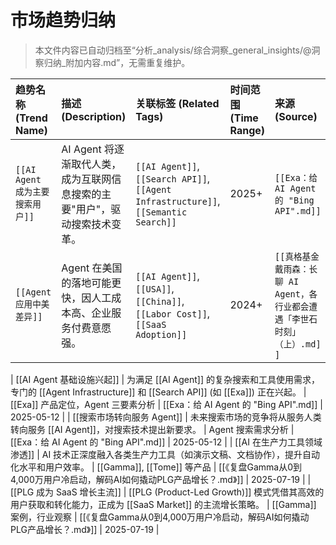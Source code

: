 # 市场趋势归纳

> 本文件内容已自动归档至“分析_analysis/综合洞察_general_insights/@洞察归纳_附加内容.md”，无需重复维护。

| 趋势名称 (Trend Name) | 描述 (Description) | 关联标签 (Related Tags) | 时间范围 (Time Range) | 来源 (Source) | 更新日期 (Updated) |
| :-------------------- | :----------------- | :---------------------- | :-------------------- | :------------- | :----------------- |
| `[[AI Agent 成为主要搜索用户]]` | AI Agent 将逐渐取代人类，成为互联网信息搜索的主要"用户"，驱动搜索技术变革。 | `[[AI Agent]]`, `[[Search API]]`, `[[Agent Infrastructure]]`, `[[Semantic Search]]` | 2025+ | `[[Exa：给 AI Agent 的 "Bing API".md]]` | 2025-05-12 |
| `[[Agent 应用中美差异]]` | Agent 在美国的落地可能更快，因人工成本高、企业服务付费意愿强。 | `[[AI Agent]]`, `[[USA]]`, `[[China]]`, `[[Labor Cost]]`, `[[SaaS Adoption]]` | 2024+ | `[[真格基金戴雨森：长聊 AI Agent，各行业都会遭遇「李世石时刻」（上）.md]]` | 2025-05-12 |

| [[AI Agent 基础设施兴起]] | 为满足 [[AI Agent]] 的复杂搜索和工具使用需求，专门的 [[Agent Infrastructure]] 和 [[Search API]] (如 [[Exa]]) 正在兴起。 | [[Exa]] 产品定位，Agent 三要素分析 | [[Exa：给 AI Agent 的 \"Bing API\".md]] | 2025-05-12 |
| [[搜索市场转向服务 Agent]] | 未来搜索市场的竞争将从服务人类转向服务 [[AI Agent]]，对搜索技术提出新要求。 | Agent 搜索需求分析 | [[Exa：给 AI Agent 的 \"Bing API\".md]] | 2025-05-12 |
| [[AI 在生产力工具领域渗透]] | AI 技术正深度融入各类生产力工具（如演示文稿、文档协作），提升自动化水平和用户效率。 | [[Gamma]], [[Tome]] 等产品 | [[《复盘Gamma从0到4,000万用户冷启动，解码AI如何撬动PLG产品增长？.md》]] | 2025-07-19 |
| [[PLG 成为 SaaS 增长主流]] | [[PLG (Product-Led Growth)]] 模式凭借其高效的用户获取和转化能力，正成为 [[SaaS Market]] 的主流增长策略。 | [[Gamma]] 案例，行业观察 | [[《复盘Gamma从0到4,000万用户冷启动，解码AI如何撬动PLG产品增长？.md》]] | 2025-07-19 | 